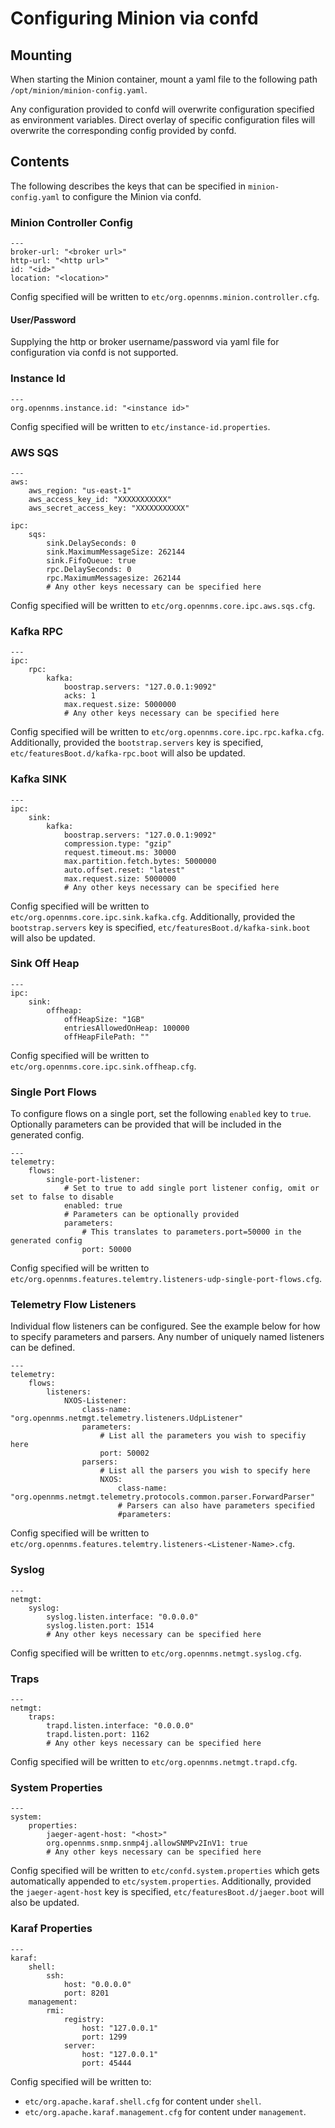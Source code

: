 # Configuring Minion via confd
## Mounting
When starting the Minion container, mount a yaml file to the following path `/opt/minion/minion-config.yaml`.

Any configuration provided to confd will overwrite configuration specified as environment variables. Direct overlay of
specific configuration files will overwrite the corresponding config provided by confd.

## Contents
The following describes the keys that can be specified in `minion-config.yaml` to configure the Minion via confd.
### Minion Controller Config
```
--- 
broker-url: "<broker url>"
http-url: "<http url>"
id: "<id>"
location: "<location>"
```
Config specified will be written to `etc/org.opennms.minion.controller.cfg`.

#### User/Password
Supplying the http or broker username/password via yaml file for configuration via confd is not supported.

### Instance Id
```
---
org.opennms.instance.id: "<instance id>"
```
Config specified will be written to `etc/instance-id.properties`.

### AWS SQS
```
---
aws:
    aws_region: "us-east-1"
    aws_access_key_id: "XXXXXXXXXXX"
    aws_secret_access_key: "XXXXXXXXXXX"

ipc:
    sqs:
        sink.DelaySeconds: 0
        sink.MaximumMessageSize: 262144
        sink.FifoQueue: true
        rpc.DelaySeconds: 0
        rpc.MaximumMessagesize: 262144
        # Any other keys necessary can be specified here
```
Config specified will be written to `etc/org.opennms.core.ipc.aws.sqs.cfg`.

### Kafka RPC
```
--- 
ipc:
    rpc:
        kafka:
            boostrap.servers: "127.0.0.1:9092"
            acks: 1
            max.request.size: 5000000
            # Any other keys necessary can be specified here
```
Config specified will be written to `etc/org.opennms.core.ipc.rpc.kafka.cfg`. Additionally, provided the
`bootstrap.servers` key is specified, `etc/featuresBoot.d/kafka-rpc.boot` will also be updated.

### Kafka SINK
```
--- 
ipc:
    sink:
        kafka:
            boostrap.servers: "127.0.0.1:9092"
            compression.type: "gzip"
            request.timeout.ms: 30000
            max.partition.fetch.bytes: 5000000
            auto.offset.reset: "latest"
            max.request.size: 5000000
            # Any other keys necessary can be specified here
```
Config specified will be written to `etc/org.opennms.core.ipc.sink.kafka.cfg`. Additionally, provided the
`bootstrap.servers` key is specified, `etc/featuresBoot.d/kafka-sink.boot` will also be updated.

### Sink Off Heap
```
--- 
ipc:
    sink:
        offheap:
            offHeapSize: "1GB"
            entriesAllowedOnHeap: 100000
            offHeapFilePath: ""
```
Config specified will be written to `etc/org.opennms.core.ipc.sink.offheap.cfg`.

### Single Port Flows
To configure flows on a single port, set the following `enabled` key to `true`. Optionally parameters can be provided
that will be included in the generated config.
```
--- 
telemetry:
    flows:
        single-port-listener:
            # Set to true to add single port listener config, omit or set to false to disable
            enabled: true
            # Parameters can be optionally provided
            parameters:
                # This translates to parameters.port=50000 in the generated config
                port: 50000
```
Config specified will be written to `etc/org.opennms.features.telemtry.listeners-udp-single-port-flows.cfg`.

### Telemetry Flow Listeners
Individual flow listeners can be configured. See the example below for how to specify parameters and parsers. Any number
of uniquely named listeners can be defined.
```
--- 
telemetry:
    flows:
        listeners:
            NXOS-Listener:
                class-name: "org.opennms.netmgt.telemetry.listeners.UdpListener"
                parameters:
                    # List all the parameters you wish to specifiy here
                    port: 50002
                parsers:
                    # List all the parsers you wish to specify here
                    NXOS:
                        class-name: "org.opennms.netmgt.telemetry.protocols.common.parser.ForwardParser"
                        # Parsers can also have parameters specified
                        #parameters:
```
Config specified will be written to `etc/org.opennms.features.telemtry.listeners-<Listener-Name>.cfg`.

### Syslog
```
--- 
netmgt:
    syslog:
        syslog.listen.interface: "0.0.0.0"
        syslog.listen.port: 1514
        # Any other keys necessary can be specified here
```
Config specified will be written to `etc/org.opennms.netmgt.syslog.cfg`.

### Traps
```
--- 
netmgt:
    traps:
        trapd.listen.interface: "0.0.0.0"
        trapd.listen.port: 1162
        # Any other keys necessary can be specified here
```
Config specified will be written to `etc/org.opennms.netmgt.trapd.cfg`.

### System Properties
```
--- 
system:
    properties:
        jaeger-agent-host: "<host>"
        org.opennms.snmp.snmp4j.allowSNMPv2InV1: true
        # Any other keys necessary can be specified here
```
Config specified will be written to `etc/confd.system.properties` which gets automatically appended to `etc/system.properties`. Additionally, provided the
`jaeger-agent-host` key is specified, `etc/featuresBoot.d/jaeger.boot` will also be updated.

### Karaf Properties
```
---
karaf:
    shell:
        ssh:
            host: "0.0.0.0"
            port: 8201
    management:
        rmi:
            registry:
                host: "127.0.0.1"
                port: 1299
            server:
                host: "127.0.0.1"
                port: 45444
```
Config specified will be written to:
- `etc/org.apache.karaf.shell.cfg` for content under `shell`.
- `etc/org.apache.karaf.management.cfg` for content under `management`.
